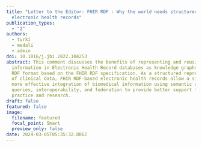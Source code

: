 ```yaml
---
title: "Letter to the Editor: FHIR RDF - Why the world needs structured
  electronic health records"
publication_types:
  - "2"
authors:
  - turki
  - medali
  - admin
doi: 10.1016/j.jbi.2022.104253
abstract: This comment discusses the benefits of representing and reusing the
  information in Electronic Health Record databases as knowledge graphs in the
  RDF format based on the FHIR RDF specification. As a structured representation
  of clinical data, FHIR RDF-based electronic health records allow a simpler and
  more effective integration of biomedical information using semantic alignment,
  queries, interoperability, and federation to provide better support for health
  practice and research.
draft: false
featured: false
image:
  filename: featured
  focal_point: Smart
  preview_only: false
date: 2024-03-05T05:35:32.886Z
---
```

